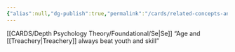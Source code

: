 ```yaml
---
{"alias":null,"dg-publish":true,"permalink":"/cards/related-concepts-and-theories/skill/","dgPassFrontmatter":true,"noteIcon":"1","created":"2023-02-28T23:41:41.868+01:00","updated":"2023-05-24T14:14:25.838+02:00"}
---
```



[[CARDS/Depth Psychology Theory/Foundational/Se\|Se]]
“Age and [[Treachery\|Treachery]] always beat youth and skill”